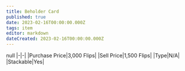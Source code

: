 ```yaml
---
title: Beholder Card
published: true
date: 2023-02-16T00:00:00.000Z
tags: item
editor: markdown
dateCreated: 2023-02-16T00:00:00.000Z
---
```


null
|-|-|
|Purchase Price|3,000 Flips|
|Sell Price|1,500 Flips|
|Type|N/A|
|Stackable|Yes|

